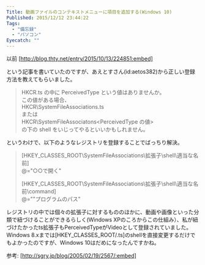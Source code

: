```yaml
---
Title: 動画ファイルのコンテキストメニューに項目を追加する(Windows 10)
Published: 2015/12/12 23:44:22
Tags:
  - "備忘録"
  - "パソコン"
Eyecatch: ""
---
```

以前
[http://blog.thty.net/entry/2015/10/13/224851:embed]

という記事を書いていたのですが、あえとすさん(id:aetos382)から正しい登録方法を教えてもらいました。  

> HKCR\.ts の中に PerceivedType という値はありませんか。  
> この値がある場合、  
> HKCR\SystemFileAssociations\.ts  
> または  
> HKCR\SystemFileAssociatons\<PerceivedType の値>  
> の下の shell をいじってやるといいかもしれません。  

というわけで、以下のようなレジストリを登録することでばっちり解決。  

> [HKEY_CLASSES_ROOT\SystemFileAssociations\\拡張子\shell\適当な名前]  
> @="○○で開く"  
> 
> [HKEY_CLASSES_ROOT\SystemFileAssociations\\拡張子\shell\適当な名前\command]  
> @="\"プログラムのパス"  

レジストリの中では個々の拡張子に対するもののほかに、動画や画像といった分類で紐づけることができるらしく(Windows XPのころからこの仕組み）、私が紐づけたかったts拡張子もPerceivedTypeがVideoとして登録されていました。  
Windows 8.xまでは[HKEY_CLASSES_ROOT/.ts]のshellを直接変更するだけでもよかったのですが、Windows 10はだめになったんですかね。  

参考:
[http://sgry.jp/blog/2005/02/19/2567/:embed]


